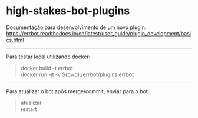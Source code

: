 # high-stakes-bot-plugins

Documentação para desenvolvimento de um novo plugin:  
https://errbot.readthedocs.io/en/latest/user_guide/plugin_development/basics.html

--------------------------------

Para testar local utilizando docker:  
> docker build -t errbot .  
> docker run -it -v $(pwd):/errbot/plugins errbot

--------------------------------

Para atualizar o bot após merge/commit, enviar para o bot:
> atualizar  
> restart